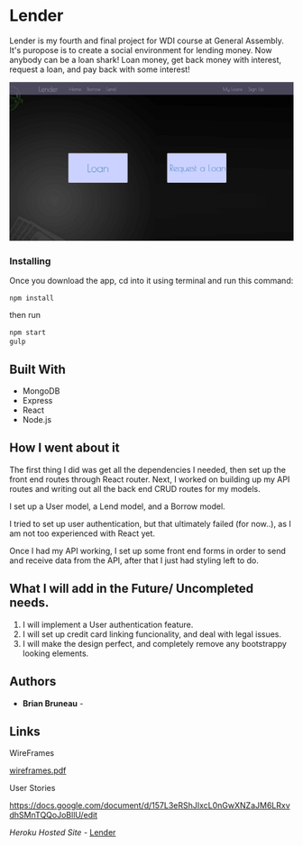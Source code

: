 # Lender

Lender is my fourth and final project for WDI course at General Assembly. It's puropose is to create a social environment for lending money. Now anybody can be a loan shark! Loan money, get back money with interest, request a loan, and pay back with some interest!

![Alt text](./img/lenderShot.png?raw=true "Lender App")


### Installing

Once you download the app, cd into it using terminal and run this command:

```
npm install
```

then run

```
npm start
gulp
```

## Built With

* MongoDB
* Express
* React
* Node.js

## How I went about it

The first thing I did was get all the dependencies I needed, then set up the front end routes through React router. 
Next, I worked on building up my API routes and writing out all the back end CRUD routes for my models. 

I set up a User model, a Lend model, and a Borrow model. 

I tried to set up user authentication, but that ultimately failed (for now..), as I am not too experienced with React yet.
 
Once I had my API working, I set up some front end forms in order to send and receive data from the API,
after that I just had styling left to do.

## What I will add in the Future/ Uncompleted needs.

1) I will implement a User authentication feature.
2) I will set up credit card linking funcionality, and deal with legal issues.
3) I will make the design perfect, and completely remove any bootstrappy looking elements.

## Authors

* **Brian Bruneau** - 

## Links

 WireFrames

[wireframes.pdf](./wireframes.pdf)

User Stories

https://docs.google.com/document/d/157L3eRShJIxcL0nGwXNZaJM6LRxvdhSMnTQQoJoBllU/edit


*Heroku Hosted Site* - [Lender]()

